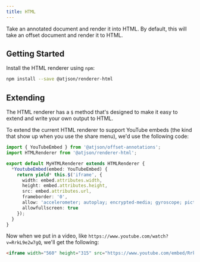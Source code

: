 ```yaml
---
title: HTML
---
```


Take an annotated document and render it into HTML. By default, this will take an offset document and render it to HTML.

## Getting Started

Install the HTML renderer using `npm`:

```bash
npm install --save @atjson/renderer-html
```

## Extending

The HTML renderer has a `$` method that's designed to make it easy to extend and write your own output to HTML.

To extend the current HTML renderer to support YouTube embeds (the kind that show up when you use the share menu), we'd use the following code:

```ts
import { YouTubeEmbed } from '@atjson/offset-annotations';
import HTMLRenderer from '@atjson/renderer-html';

export default MyHTMLRenderer extends HTMLRenderer {
  *YoutubeEmbed(embed: YouTubeEmbed) {
    return yield* this.$('iframe', {
      width: embed.attributes.width,
      height: embed.attributes.height,
      src: embed.attributes.url,
      frameborder: '0',
      allow: 'accelerometer; autoplay; encrypted-media; gyroscope; picture-in-picture',
      allowfullscreen: true
    });
  }
}
```

Now when we put in a video, like `https://www.youtube.com/watch?v=RrkL9e2w7gQ`, we'll get the following:

```html
<iframe width="560" height="315" src="https://www.youtube.com/embed/RrkL9e2w7gQ" frameborder="0" allow="accelerometer; autoplay; encrypted-media; gyroscope; picture-in-picture" allowfullscreen></iframe>
```
